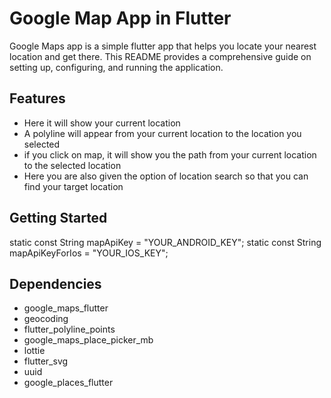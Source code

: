 # Google Map App in Flutter

Google Maps app is a simple flutter app that helps you locate your nearest location and get there. This README provides a comprehensive guide on setting up, configuring, and running the application.

## Features

- Here it will show your current location
- A polyline will appear from your current location to the location you selected
- if you click on map, it will show you the path from your current location to the selected location 
- Here you are also given the option of location search so that you can find your target location


## Getting Started

static const String mapApiKey = "YOUR_ANDROID_KEY";
static const String mapApiKeyForIos = "YOUR_IOS_KEY";


## Dependencies
- google_maps_flutter
- geocoding
- flutter_polyline_points
- google_maps_place_picker_mb
- lottie
- flutter_svg
- uuid
- google_places_flutter
